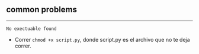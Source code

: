
## common problems
---
`No exectuable found`
- Correr `chmod +x script.py`, donde script.py es el archivo que no te deja correr.
